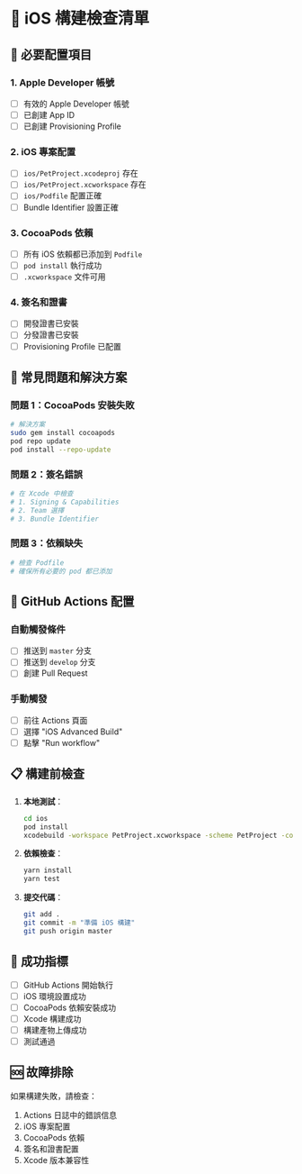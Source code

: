 # 📱 iOS 構建檢查清單

## **🔑 必要配置項目**

### **1. Apple Developer 帳號**

- [ ] 有效的 Apple Developer 帳號
- [ ] 已創建 App ID
- [ ] 已創建 Provisioning Profile

### **2. iOS 專案配置**

- [ ] `ios/PetProject.xcodeproj` 存在
- [ ] `ios/PetProject.xcworkspace` 存在
- [ ] `ios/Podfile` 配置正確
- [ ] Bundle Identifier 設置正確

### **3. CocoaPods 依賴**

- [ ] 所有 iOS 依賴都已添加到 `Podfile`
- [ ] `pod install` 執行成功
- [ ] `.xcworkspace` 文件可用

### **4. 簽名和證書**

- [ ] 開發證書已安裝
- [ ] 分發證書已安裝
- [ ] Provisioning Profile 已配置

## **🚨 常見問題和解決方案**

### **問題 1：CocoaPods 安裝失敗**

```bash
# 解決方案
sudo gem install cocoapods
pod repo update
pod install --repo-update
```

### **問題 2：簽名錯誤**

```bash
# 在 Xcode 中檢查
# 1. Signing & Capabilities
# 2. Team 選擇
# 3. Bundle Identifier
```

### **問題 3：依賴缺失**

```bash
# 檢查 Podfile
# 確保所有必要的 pod 都已添加
```

## **🔧 GitHub Actions 配置**

### **自動觸發條件**

- [ ] 推送到 `master` 分支
- [ ] 推送到 `develop` 分支
- [ ] 創建 Pull Request

### **手動觸發**

- [ ] 前往 Actions 頁面
- [ ] 選擇 "iOS Advanced Build"
- [ ] 點擊 "Run workflow"

## **📋 構建前檢查**

1. **本地測試**：

   ```bash
   cd ios
   pod install
   xcodebuild -workspace PetProject.xcworkspace -scheme PetProject -configuration Debug
   ```

2. **依賴檢查**：

   ```bash
   yarn install
   yarn test
   ```

3. **提交代碼**：
   ```bash
   git add .
   git commit -m "準備 iOS 構建"
   git push origin master
   ```

## **🎯 成功指標**

- [ ] GitHub Actions 開始執行
- [ ] iOS 環境設置成功
- [ ] CocoaPods 依賴安裝成功
- [ ] Xcode 構建成功
- [ ] 構建產物上傳成功
- [ ] 測試通過

## **🆘 故障排除**

如果構建失敗，請檢查：

1. Actions 日誌中的錯誤信息
2. iOS 專案配置
3. CocoaPods 依賴
4. 簽名和證書配置
5. Xcode 版本兼容性
